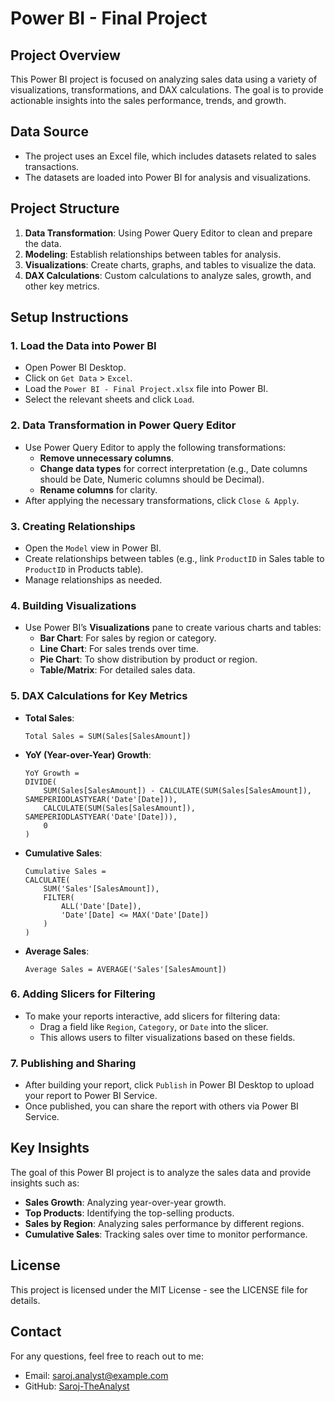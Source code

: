 # Power BI - Final Project

## Project Overview
This Power BI project is focused on analyzing sales data using a variety of visualizations, transformations, and DAX calculations. The goal is to provide actionable insights into the sales performance, trends, and growth.

## Data Source
- The project uses an Excel file, which includes datasets related to sales transactions.
- The datasets are loaded into Power BI for analysis and visualizations.

## Project Structure
1. **Data Transformation**: Using Power Query Editor to clean and prepare the data.
2. **Modeling**: Establish relationships between tables for analysis.
3. **Visualizations**: Create charts, graphs, and tables to visualize the data.
4. **DAX Calculations**: Custom calculations to analyze sales, growth, and other key metrics.

## Setup Instructions

### 1. **Load the Data into Power BI**
   - Open Power BI Desktop.
   - Click on `Get Data` > `Excel`.
   - Load the `Power BI - Final Project.xlsx` file into Power BI.
   - Select the relevant sheets and click `Load`.

### 2. **Data Transformation in Power Query Editor**
   - Use Power Query Editor to apply the following transformations:
     - **Remove unnecessary columns**.
     - **Change data types** for correct interpretation (e.g., Date columns should be Date, Numeric columns should be Decimal).
     - **Rename columns** for clarity.
   - After applying the necessary transformations, click `Close & Apply`.

### 3. **Creating Relationships**
   - Open the `Model` view in Power BI.
   - Create relationships between tables (e.g., link `ProductID` in Sales table to `ProductID` in Products table).
   - Manage relationships as needed.

### 4. **Building Visualizations**
   - Use Power BI’s **Visualizations** pane to create various charts and tables:
     - **Bar Chart**: For sales by region or category.
     - **Line Chart**: For sales trends over time.
     - **Pie Chart**: To show distribution by product or region.
     - **Table/Matrix**: For detailed sales data.

### 5. **DAX Calculations for Key Metrics**
   - **Total Sales**:
     ```DAX
     Total Sales = SUM(Sales[SalesAmount])
     ```
   - **YoY (Year-over-Year) Growth**:
     ```DAX
     YoY Growth = 
     DIVIDE(
         SUM(Sales[SalesAmount]) - CALCULATE(SUM(Sales[SalesAmount]), SAMEPERIODLASTYEAR('Date'[Date])),
         CALCULATE(SUM(Sales[SalesAmount]), SAMEPERIODLASTYEAR('Date'[Date])),
         0
     )
     ```
   - **Cumulative Sales**:
     ```DAX
     Cumulative Sales = 
     CALCULATE(
         SUM('Sales'[SalesAmount]),
         FILTER(
             ALL('Date'[Date]),
             'Date'[Date] <= MAX('Date'[Date])
         )
     )
     ```
   - **Average Sales**:
     ```DAX
     Average Sales = AVERAGE('Sales'[SalesAmount])
     ```

### 6. **Adding Slicers for Filtering**
   - To make your reports interactive, add slicers for filtering data:
     - Drag a field like `Region`, `Category`, or `Date` into the slicer.
     - This allows users to filter visualizations based on these fields.

### 7. **Publishing and Sharing**
   - After building your report, click `Publish` in Power BI Desktop to upload your report to Power BI Service.
   - Once published, you can share the report with others via Power BI Service.

## Key Insights
The goal of this Power BI project is to analyze the sales data and provide insights such as:
- **Sales Growth**: Analyzing year-over-year growth.
- **Top Products**: Identifying the top-selling products.
- **Sales by Region**: Analyzing sales performance by different regions.
- **Cumulative Sales**: Tracking sales over time to monitor performance.

## License
This project is licensed under the MIT License - see the LICENSE file for details.

## Contact
For any questions, feel free to reach out to me:

- Email: saroj.analyst@example.com
- GitHub: [Saroj-TheAnalyst](https://github.com/Saroj-TheAnalyst)
